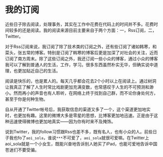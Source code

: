 我的订阅
=====

近些日子除去阅读，处理事务，其实在工作中花费在代码上的时间并不多。花费时间较多的还是阅读。我的阅读来源目前主要来自于两个方面：一，Rss订阅，二，Twitter。

对于Rss订阅来说，我订阅了除了技术类的订阅之外，还有些订阅了诸如韩寒，和菜头，张五常的博客。特别是订阅了韩寒的博客后更是加深了对社会的关注，近而订阅了南方周末。除了这些订阅之外，我还订阅一些小众的博客，通过小众的博客我可以了解到普通人的生活，工作，学习。很多东西虽然朴实无华，但确实说中道理，也更加贴近自己的生活。

阅读是快乐的，也是累人的。每天几乎都会花去2个小时以上在阅读上。通过树洞让我真正了解了人生时常比戏剧更加充满变数，也常感叹于人生的不可预测和渺小。然而再小的声音也有人聆听，在网络上终于找到自己群，而不论你身处何方，甚至于你是何种生物。

自从开通了Twitter帐号后，我获取信息的渠道又多了一个，这个渠道更加地实时，也更加有趣。这里的微博大多是零星的思想，比博客更加地迅速。正是由于这种迅速使得微博也更加地真实——因为你有时来不及掩饰。

说到Twitter，我的follow习惯跟Rss也差不多，既有名人，也有小众的人。前些日子我也fo了`aoi_sola`，谁说`***`不可爱了，`aoi_sola`就很可爱嘛。在Twitter上aoi_sola就是一个小女生，既能兴奋地告诉别人她买了iPad，也能可爱地告诉中国苍迷们不要受骗。
